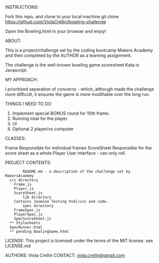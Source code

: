 INSTRUCTIONS:

Fork this repo, and clone to your local machine
	git clone https://github.com/ViolaCrellin/bowling-challenge

Open the Bowling.html in your browser and enjoy!

ABOUT:		

This is a project/challenge set by the coding bootcamp Makers Academy and then completed by the AUTHOR as a learning assignment.


The challenge is the well-known bowling game scoresheet Kata in Javascript.

MY APPROACH:

I prioritized separation of concerns - which, although made the challenge more difficult, it ensures the game is more modifiable over the long run.


THINGS I NEED TO DO


1. Implement special BONUS round for 10th frame.
2. Running total for the player.  
3. UI
4. Optional 2 player/vs computer


CLASSES:

Frame
  Responsible for individual frames
ScoreSheet
  Responsible for the score sheet as a whole
Player
  User interface - can only roll.


PROJECT CONTENTS:


			README.md - a description of the challenge set by MakersAcademy
      src directory
        Frame.js
        Player.js
        ScoreSheet.js
			lib directory
        Contains Jasmine Testing html/css and code.
			spec directory
        FrameSpec.js
        PlayerSpec.js
        SpecScoreSheet.js
      ** Stylesheets
      SpecRunner.html
      ** pending BowlingGame.html


LICENSE:	This project is licensed under the terms of the MIT license.
		see LICENSE.md

AUTHORS: 	Viola Crellin
CONTACT: 	viola.crellin@gmail.com
